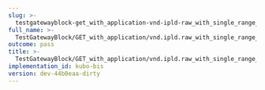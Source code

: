 ```yaml
---
slug: >-
  testgatewayblock-get_with_application-vnd-ipld-raw_with_single_range_request_includes_correct_bytes-header_content-type
full_name: >-
  TestGatewayBlock/GET_with_application/vnd.ipld.raw_with_single_range_request_includes_correct_bytes/Header_Content-Type
outcome: pass
title: >-
  TestGatewayBlock/GET_with_application/vnd.ipld.raw_with_single_range_request_includes_correct_bytes/Header_Content-Type
implementation_id: kubo-bis
version: dev-44b0eaa-dirty
---
```


